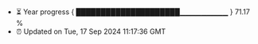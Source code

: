 - ⏳ Year progress { █████████████████████▁▁▁▁▁▁▁▁▁ } 71.17 %
- ⏰ Updated on Tue, 17 Sep 2024 11:17:36 GMT

